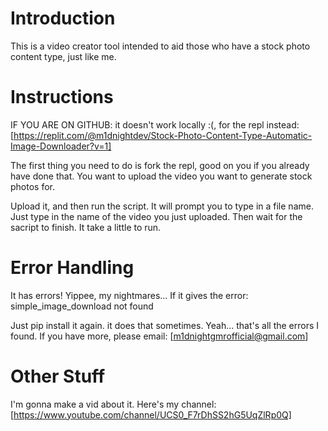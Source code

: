 # Introduction
This is a video creator tool intended to aid those
who have a stock photo content type, just like me.

# Instructions
IF YOU ARE ON  GITHUB: 
it doesn't work locally :(, for the repl instead:
[https://replit.com/@m1dnightdev/Stock-Photo-Content-Type-Automatic-Image-Downloader?v=1]

The first thing you need to do is fork the repl, good on 
you if you already have done that. You want to upload the
video you want to generate stock photos for.

Upload it, and then run the script. It will prompt you to
type in a file name. Just type in the name of the video you
just uploaded. Then wait for the sacript to finish. It take
a little to run.

# Error Handling
It has errors! Yippee, my nightmares...
If it gives the error:
simple_image_download not found

Just pip install it again. it does that sometimes.
Yeah... that's all the errors I found. If you have more, please
email: [m1dnightgmrofficial@gmail.com]

# Other Stuff
I'm gonna make a vid about it. Here's my channel:
[https://www.youtube.com/channel/UCS0_F7rDhSS2hG5UqZlRp0Q]